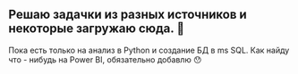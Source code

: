 ## Решаю задачки из разных источников и некоторые загружаю сюда. :ghost:
Пока есть только на анализ в Python и создание БД в ms SQL. Как найду что - нибудь на Power BI, обязательно добавлю :hushed:
